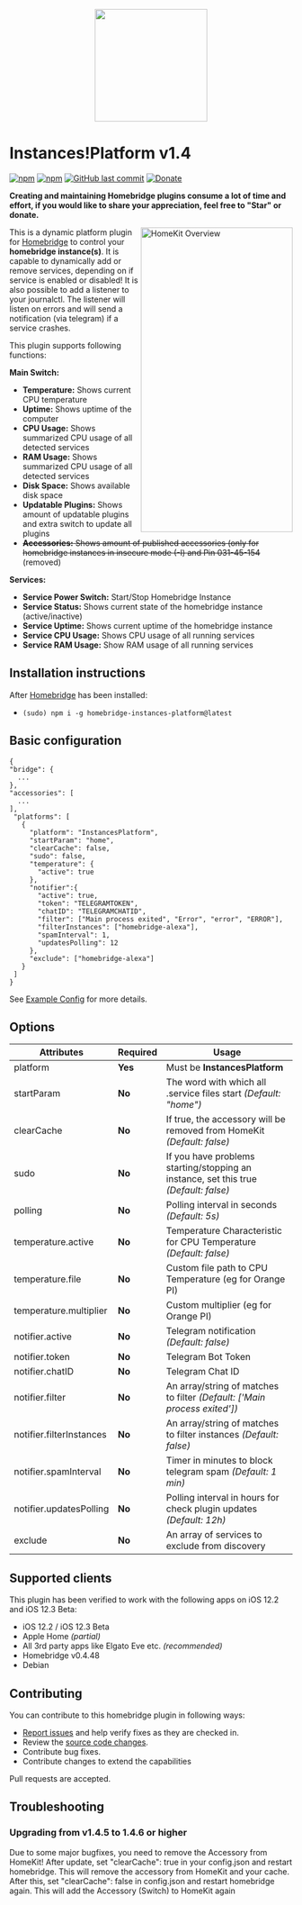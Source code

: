 <p align="center">
    <img src="https://i.imgur.com/w7nyvOl.png" height="200">
</p>


# Instances!Platform v1.4

[![npm](https://img.shields.io/npm/v/homebridge-instances-platform.svg?style=flat-square)](https://www.npmjs.com/package/homebridge-instances-platform)
[![npm](https://img.shields.io/npm/dt/homebridge-instances-platform.svg?style=flat-square)](https://www.npmjs.com/package/homebridge-instances-platform)
[![GitHub last commit](https://img.shields.io/github/last-commit/SeydX/homebridge-instances-platform.svg?style=flat-square)](https://github.com/SeydX/homebridge-instances-platform)
[![Donate](https://img.shields.io/badge/Donate-PayPal-blue.svg?style=flat-square&maxAge=2592000)](https://www.paypal.com/cgi-bin/webscr?cmd=_s-xclick&hosted_button_id=NP4T3KASWQLD8)

**Creating and maintaining Homebridge plugins consume a lot of time and effort, if you would like to share your appreciation, feel free to "Star" or donate.**

<img src="https://raw.githubusercontent.com/SeydX/homebridge-instances-platform/master/images/69E0F798-BCB6-4F15-B279-7C44AE311FC6.gif" align="right" alt="HomeKit Overview" width="270px" height="541px">

This is a dynamic platform plugin for [Homebridge](https://github.com/nfarina/homebridge) to control your **homebridge instance(s)**. It is capable to dynamically add or remove services, depending on if service is enabled or disabled! It is also possible to add a listener to your journalctl. The listener will listen on errors and will send a notification (via telegram) if a service crashes.

This plugin supports following functions:

**Main Switch:**
- **Temperature:** Shows current CPU temperature
- **Uptime:** Shows uptime of the computer
- **CPU Usage:** Shows summarized CPU usage of all detected services
- **RAM Usage:** Shows summarized CPU usage of all detected services
- **Disk Space:** Shows available disk space
- **Updatable Plugins:** Shows amount of updatable plugins and extra switch to update all plugins
- ~~**Accessories:** Shows amount of published accessories (only for homebridge instances in insecure mode (-I) and Pin 031-45-154~~ (removed)

**Services:**
- **Service Power Switch:** Start/Stop Homebridge Instance
- **Service Status:** Shows current state of the homebridge instance (active/inactive)
- **Service Uptime:** Shows current uptime of the homebridge instance
- **Service CPU Usage:** Shows CPU usage of all running services
- **Service RAM Usage:** Show RAM usage of all running services

## Installation instructions

After [Homebridge](https://github.com/nfarina/homebridge) has been installed:

-  ```(sudo) npm i -g homebridge-instances-platform@latest```


## Basic configuration

 ```
{
 "bridge": {
   ...
},
 "accessories": [
   ...
],
  "platforms": [
    {
      "platform": "InstancesPlatform",
      "startParam": "home",
      "clearCache": false,
      "sudo": false,
      "temperature": {
        "active": true
      },
      "notifier":{
        "active": true,
        "token": "TELEGRAMTOKEN",
        "chatID": "TELEGRAMCHATID",
        "filter": ["Main process exited", "Error", "error", "ERROR"],
        "filterInstances": ["homebridge-alexa"],
        "spamInterval": 1,
        "updatesPolling": 12
      },
      "exclude": ["homebridge-alexa"]
    }
  ]
}
 ```
 See [Example Config](https://github.com/SeydX/homebridge-instances-platform/blob/master/example-config.json) for more details.

 
 ## Options

| **Attributes** | **Required** | **Usage** |
|------------|----------|-------|
| platform | **Yes** | Must be **InstancesPlatform** |
| startParam | **No** | The word with which all .service files start _(Default: "home")_ |
| clearCache | **No** | If true, the accessory will be removed from HomeKit _(Default: false)_ |
| sudo | **No** | If you have problems starting/stopping an instance, set this true _(Default: false)_|
| polling | **No** | Polling interval in seconds _(Default: 5s)_ |
| temperature.active | **No** | Temperature Characteristic for CPU Temperature _(Default: false)_  |
| temperature.file | **No** | Custom file path to CPU Temperature (eg for Orange PI) |
| temperature.multiplier | **No** | Custom multiplier (eg for Orange PI) |
| notifier.active | **No** | Telegram notification _(Default: false)_  |
| notifier.token | **No** | Telegram Bot Token |
| notifier.chatID | **No** | Telegram Chat ID |
| notifier.filter | **No** | An array/string of matches to filter _(Default: ['Main process exited'])_ |
| notifier.filterInstances | **No** | An array/string of matches to filter instances _(Default: false)_ |
| notifier.spamInterval | **No** | Timer in minutes to block telegram spam _(Default: 1 min)_ |
| notifier.updatesPolling | **No** | Polling interval in hours for check plugin updates _(Default: 12h)_ |
| exclude | **No** | An array of services to exclude from discovery |


## Supported clients

This plugin has been verified to work with the following apps on iOS 12.2 and iOS 12.3 Beta:

* iOS 12.2 / iOS 12.3 Beta
* Apple Home _(partial)_
* All 3rd party apps like Elgato Eve etc. _(recommended)_
* Homebridge v0.4.48
* Debian


## Contributing

You can contribute to this homebridge plugin in following ways:

- [Report issues](https://github.com/SeydX/homebridge-instances-platform/issues) and help verify fixes as they are checked in.
- Review the [source code changes](https://github.com/SeydX/homebridge-instances-platform/pulls).
- Contribute bug fixes.
- Contribute changes to extend the capabilities

Pull requests are accepted.


## Troubleshooting

### Upgrading from v1.4.5 to 1.4.6 or higher

Due to some major bugfixes, you need to remove the Accessory from HomeKit! After update, set "clearCache": true in your config.json and restart homebridge. This will remove the accessory from HomeKit and your cache. After this, set "clearCache": false in config.json and restart homebridge again. This will add the Accessory (Switch) to HomeKit again

